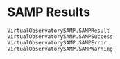# SAMP Results

```@docs
VirtualObservatorySAMP.SAMPResult
VirtualObservatorySAMP.SAMPSuccess
VirtualObservatorySAMP.SAMPError
VirtualObservatorySAMP.SAMPWarning
```
